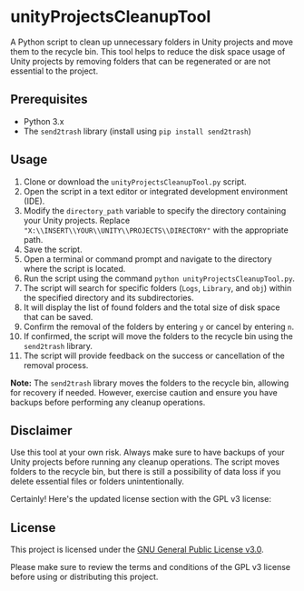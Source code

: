 # unityProjectsCleanupTool

A Python script to clean up unnecessary folders in Unity projects and move them to the recycle bin. This tool helps to reduce the disk space usage of Unity projects by removing folders that can be regenerated or are not essential to the project.

## Prerequisites
- Python 3.x
- The `send2trash` library (install using `pip install send2trash`)

## Usage
1. Clone or download the `unityProjectsCleanupTool.py` script.
2. Open the script in a text editor or integrated development environment (IDE).
3. Modify the `directory_path` variable to specify the directory containing your Unity projects. Replace `"X:\\INSERT\\YOUR\\UNITY\\PROJECTS\\DIRECTORY"` with the appropriate path.
4. Save the script.
5. Open a terminal or command prompt and navigate to the directory where the script is located.
6. Run the script using the command `python unityProjectsCleanupTool.py`.
7. The script will search for specific folders (`Logs`, `Library`, and `obj`) within the specified directory and its subdirectories.
8. It will display the list of found folders and the total size of disk space that can be saved.
9. Confirm the removal of the folders by entering `y` or cancel by entering `n`.
10. If confirmed, the script will move the folders to the recycle bin using the `send2trash` library.
11. The script will provide feedback on the success or cancellation of the removal process.

**Note:** The `send2trash` library moves the folders to the recycle bin, allowing for recovery if needed. However, exercise caution and ensure you have backups before performing any cleanup operations.

## Disclaimer
Use this tool at your own risk. Always make sure to have backups of your Unity projects before running any cleanup operations. The script moves folders to the recycle bin, but there is still a possibility of data loss if you delete essential files or folders unintentionally.

Certainly! Here's the updated license section with the GPL v3 license:

## License
This project is licensed under the [GNU General Public License v3.0](https://www.gnu.org/licenses/gpl-3.0.en.html).

Please make sure to review the terms and conditions of the GPL v3 license before using or distributing this project.
